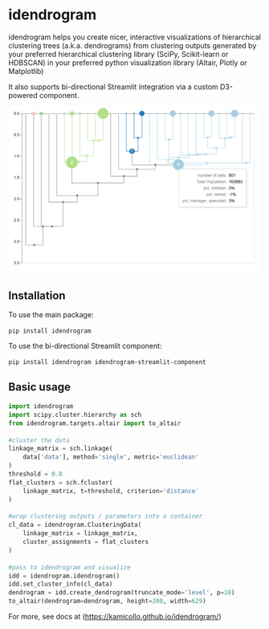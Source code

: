 # idendrogram

idendrogram helps you create nicer, interactive visualizations of hierarchical clustering trees (a.k.a. dendrograms) from clustering outputs generated by your preferred hierarchical clustering library (SciPy, Scikit-learn or HDBSCAN) in your preferred python visualization library (Altair, Plotly or Matplotlib)

It also supports bi-directional Streamlit integration via a custom D3-powered component.

<img src='docs/gallery/custom-radii.png' width=500>

## Installation

To use the main package:

```pip install idendrogram```

To use the bi-directional Streamlit component:

```pip install idendrogram idendrogram-streamlit-component``` 

## Basic usage 

```python
import idendrogram
import scipy.cluster.hierarchy as sch
from idendrogram.targets.altair import to_altair

#cluster the data
linkage_matrix = sch.linkage(
    data['data'], method='single', metric='euclidean'
)
threshold = 0.8
flat_clusters = sch.fcluster(
    linkage_matrix, t=threshold, criterion='distance'
)

#wrap clustering outputs / parameters into a container
cl_data = idendrogram.ClusteringData(
    linkage_matrix = linkage_matrix, 
    cluster_assignments = flat_clusters
)

#pass to idendrogram and visualize
idd = idendrogram.idendrogram()
idd.set_cluster_info(cl_data)
dendrogram = idd.create_dendrogram(truncate_mode='level', p=10)
to_altair(dendrogram=dendrogram, height=200, width=629)
```

For more, see docs at (https://kamicollo.github.io/idendrogram/)